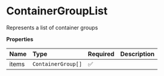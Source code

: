 # ContainerGroupList

Represents a list of container groups

**Properties**

| Name  | Type               | Required | Description |
| :---- | :----------------- | :------- | :---------- |
| items | `ContainerGroup[]` | ✅       |             |

